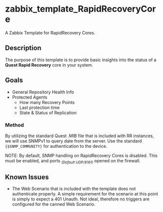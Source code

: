 # zabbix_template_RapidRecoveryCore
A Zabbix Template for RapidRecovery Cores.


## Description
The purpose of this template is to provide basic insights into the status of a **Quest Rapid Recovery** core in your system. 

## Goals
  - General Repository Health Info
  - Protected Agents
    - How many Recovery Points
    - Last protection time
    - State & Status of Replication
   
### Method
By utilizing the standard Quest .MIB file that is included with RR instances, we will use SNMPv1 to query date from the server. Use the standard `{$SNMP_COMMUNITY}` for authentication to the device.

NOTE: By default, SNMP handling on RapidRecovery Cores is disabled. This must be enabled, and ports *<sub>(Default UDP/8161)</sub>* opened on the firewall.

## Known Issues
  - The Web Scenario that is included with the template does not authenticate properly. A simple requirement for the scenario at this point is simply to expect a 401 Unauth. Not ideal, therefore no triggers are configured for the canned Web Scenario.
